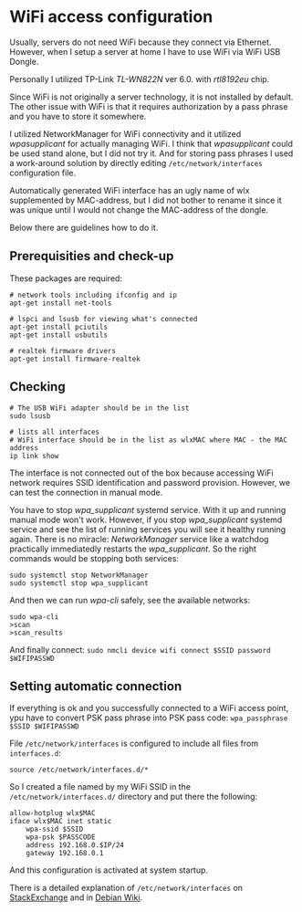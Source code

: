 # WiFi access configuration

Usually, servers do not need WiFi because they connect via Ethernet. However, when I setup a server at home I have to use
WiFi via WiFi USB Dongle. 

Personally I utilized TP-Link *TL-WN822N* ver 6.0. with *rtl8192eu* chip.

Since WiFi is not originally a server technology, it is not installed by default. The other issue with WiFi is that it requires
authorization by a pass phrase and you have to store it somewhere.

I utilized NetworkManager for WiFi connectivity and it utilized *wpasupplicant* for actually managing WiFi. I think that *wpasupplicant*
could be used stand alone, but I did not try it. And for storing pass phrases I used a work-around solution by directly editing
`/etc/network/interfaces` configuration file.

Automatically generated WiFi interface has an ugly name of wlx supplemented by MAC-address, but I did not bother to rename it since it
was unique until I would not change the MAC-address of the dongle.

Below there are guidelines how to do it.

## Prerequisities and check-up

These packages are required:

```
# network tools including ifconfig and ip
apt-get install net-tools

# lspci and lsusb for viewing what's connected
apt-get install pciutils
apt-get install usbutils

# realtek firmware drivers
apt-get install firmware-realtek
```

## Checking
```
# The USB WiFi adapter should be in the list
sudo lsusb

# lists all interfaces
# WiFi interface should be in the list as wlxMAC where MAC - the MAC address
ip link show
```

The interface is not connected out of the box because accessing WiFi network requires SSID identification and password provision. However, we
can test the connection in manual mode.

You have to stop *wpa_supplicant* systemd service. With it up and running manual mode won't work. However, if you stop *wpa_supplicant* systemd service
and see the list of running services you will see it healthy running again. There is no miracle: *NetworkManager* service like a watchdog
practically immediatedly restarts the *wpa_supplicant*. So the right commands would be stopping both services:

```
sudo systemctl stop NetworkManager
sudo systemctl stop wpa_supplicant
```

And then we can run *wpa-cli* safely, see the available networks:
```
sudo wpa-cli
>scan
>scan_results
```

And finally connect:
`sudo nmcli device wifi connect $SSID password $WIFIPASSWD`

## Setting automatic connection

If everything is ok and you successfully connected to a WiFi access point, ypu have to convert PSK pass phrase into PSK pass code:
`wpa_passphrase $SSID $WIFIPASSWD`

File `/etc/network/interfaces` is configured to include all files from `interfaces.d`:
```
source /etc/network/interfaces.d/*
```

So I created a file named by my WiFi SSID in the `/etc/network/interfaces.d/` directory and put there the following:

```
allow-hotplug wlx$MAC
iface wlx$MAC inet static
    wpa-ssid $SSID
    wpa-psk $PASSCODE
    address 192.168.0.$IP/24
    gateway 192.168.0.1
```

And this configuration is activated at system startup.

There is a detailed explanation of `/etc/network/interfaces` on [StackExchange](https://unix.stackexchange.com/questions/128439/good-detailed-explanation-of-etc-network-interfaces-syntax)
and in [Debian Wiki](https://wiki.debian.org/WiFi/HowToUse).
